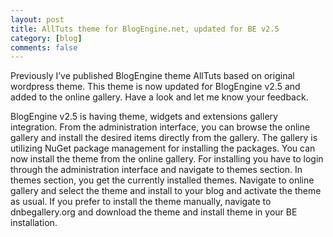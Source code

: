 ```yaml
---
layout: post
title: AllTuts theme for BlogEngine.net, updated for BE v2.5
category: [blog]
comments: false
---
```



Previously I’ve published BlogEngine theme AllTuts based on original wordpress theme. This theme is now updated for BlogEngine v2.5 and added to the online gallery. Have a look and let me know your feedback.



BlogEngine v2.5 is having theme, widgets and extensions gallery integration. From the administration interface, you can browse the online gallery and install the desired items directly from the gallery. The gallery is utilizing NuGet package management for installing the packages. You can now install the theme from the online gallery. For installing you have to login through the administration interface and navigate to themes section. In themes section, you get the currently installed themes. Navigate to online gallery and select the theme and install to your blog and activate the theme as usual. If you prefer to install the theme manually, navigate to dnbegallery.org and download the theme and install theme in your BE installation.
